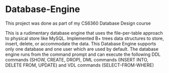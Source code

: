 # Database-Engine
This project was done as part of my CS6360 Database Design course

This is a rudimentary database engine that uses the file-per-table approach to physical store like MySQL. Implemented B+ trees data structures to store, insert, delete, or accommodate the data. 
This Database Engine supports only one database and one user which are used by default. The database engine runs from the command prompt and can execute the following DDL commands (SHOW, CREATE, DROP), DML commands (INSERT INTO, DELETE FROM, UPDATE) and VDL commands (SELECT-FROM-WHERE)

